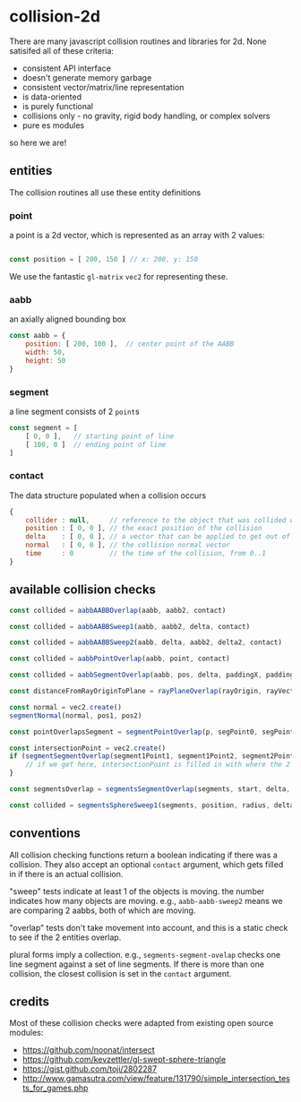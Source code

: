 # collision-2d

There are many javascript collision routines and libraries for 2d. None satisifed all of these criteria:

* consistent API interface
* doesn't generate memory garbage
* consistent vector/matrix/line representation
* is data-oriented
* is purely functional
* collisions only - no gravity, rigid body handling, or complex solvers
* pure es modules

so here we are!

## entities

The collision routines all use these entity definitions


### point

a point is a 2d vector, which is represented as an array with 2 values:
```javascript

const position = [ 200, 150 ] // x: 200, y: 150

```

We use the fantastic `gl-matrix` `vec2` for representing these.


### aabb

an axially aligned bounding box
```javascript
const aabb = {
    position: [ 200, 100 ],  // center point of the AABB
    width: 50,
    height: 50
}
```

###  segment

a line segment consists of 2 `point`s
```javascript
const segment = [
    [ 0, 0 ],   // starting point of line
    [ 100, 0 ]  // ending point of line
]
```


### contact

The data structure populated when a collision occurs

```javascript
{
    collider : null,     // reference to the object that was collided with
    position : [ 0, 0 ], // the exact position of the collision
    delta    : [ 0, 0 ], // a vector that can be applied to get out of the colliding state
    normal   : [ 0, 0 ], // the collision normal vector
    time     : 0         // the time of the collision, from 0..1
}
```


## available collision checks

```javascript
const collided = aabbAABBOverlap(aabb, aabb2, contact)
```


```javascript
const collided = aabbAABBSweep1(aabb, aabb2, delta, contact)
```


```javascript
const collided = aabbAABBSweep2(aabb, delta, aabb2, delta2, contact)
```


```javascript
const collided = aabbPointOverlap(aabb, point, contact)
```


```javascript
const collided = aabbSegmentOverlap(aabb, pos, delta, paddingX, paddingY, contact)
```


```javascript
const distanceFromRayOriginToPlane = rayPlaneOverlap(rayOrigin, rayVector, planeOrigin, planeNormal)
```


```javascript
const normal = vec2.create()
segmentNormal(normal, pos1, pos2)
```


```javascript
const pointOverlapsSegment = segmentPointOverlap(p, segPoint0, segPoint1) // true or false
```


```javascript
const intersectionPoint = vec2.create()
if (segmentSegmentOverlap(segment1Point1, segment1Point2, segment2Point1, segment2Point2, intersectionPoint)) {
    // if we get here, intersectionPoint is filled in with where the 2 segments overlap
}
```


```javascript
const segmentsOverlap = segmentsSegmentOverlap(segments, start, delta, contact)
```


```javascript
const collided = segmentsSphereSweep1(segments, position, radius, delta, contact)
```


## conventions

All collision checking functions return a boolean indicating if there was a collision. They also accept an optional `contact` argument, which gets filled in if there is an actual collision.


"sweep" tests indicate at least 1 of the objects is moving. the number indicates how many objects are moving. e.g., `aabb-aabb-sweep2` means we are comparing 2 aabbs, both of which are moving.

"overlap" tests don't take movement into account, and this is a static check to see if the 2 entities overlap.

plural forms imply a collection. e.g., `segments-segment-ovelap` checks one line segment against a set of line segments. If there is more than one collision, the closest collision is set in the `contact` argument.


## credits

Most of these collision checks were adapted from existing open source modules:

* https://github.com/noonat/intersect
* https://github.com/kevzettler/gl-swept-sphere-triangle
* https://gist.github.com/toji/2802287
* http://www.gamasutra.com/view/feature/131790/simple_intersection_tests_for_games.php
